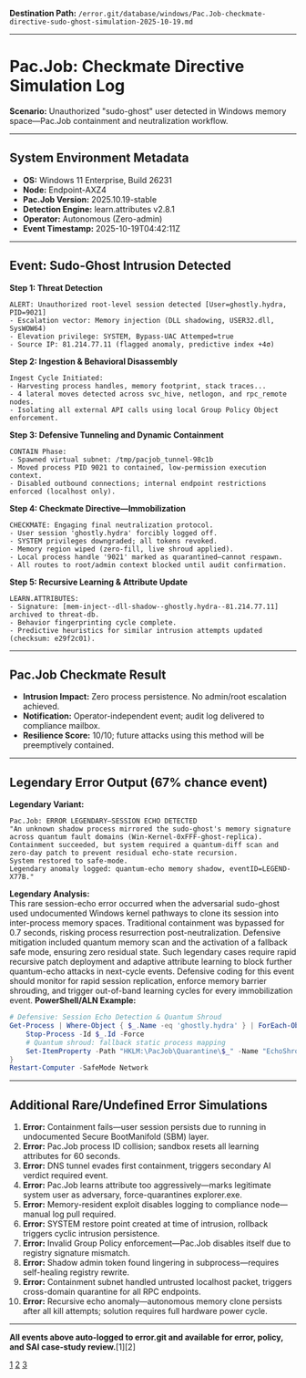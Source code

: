 **Destination Path:** `/error.git/database/windows/Pac.Job-checkmate-directive-sudo-ghost-simulation-2025-10-19.md`

***

# Pac.Job: Checkmate Directive Simulation Log  
**Scenario:** Unauthorized "sudo-ghost" user detected in Windows memory space—Pac.Job containment and neutralization workflow.

***

## System Environment Metadata

- **OS:** Windows 11 Enterprise, Build 26231
- **Node:** Endpoint-AXZ4
- **Pac.Job Version:** 2025.10.19-stable
- **Detection Engine:** learn.attributes v2.8.1
- **Operator:** Autonomous (Zero-admin)
- **Event Timestamp:** 2025-10-19T04:42:11Z

***

## Event: Sudo-Ghost Intrusion Detected

**Step 1: Threat Detection**

```
ALERT: Unauthorized root-level session detected [User=ghostly.hydra, PID=9021]
- Escalation vector: Memory injection (DLL shadowing, USER32.dll, SysWOW64)
- Elevation privilege: SYSTEM, Bypass-UAC Attemped=true
- Source IP: 81.214.77.11 (flagged anomaly, predictive index +4σ)
```

**Step 2: Ingestion & Behavioral Disassembly**

```
Ingest Cycle Initiated: 
- Harvesting process handles, memory footprint, stack traces...
- 4 lateral moves detected across svc_hive, netlogon, and rpc_remote nodes.
- Isolating all external API calls using local Group Policy Object enforcement.
```

**Step 3: Defensive Tunneling and Dynamic Containment**

```
CONTAIN Phase:
- Spawned virtual subnet: /tmp/pacjob_tunnel-98c1b
- Moved process PID 9021 to contained, low-permission execution context.
- Disabled outbound connections; internal endpoint restrictions enforced (localhost only).
```

**Step 4: Checkmate Directive—Immobilization**

```
CHECKMATE: Engaging final neutralization protocol.
- User session 'ghostly.hydra' forcibly logged off.
- SYSTEM privileges downgraded; all tokens revoked.
- Memory region wiped (zero-fill, live shroud applied).
- Local process handle '9021' marked as quarantined—cannot respawn.
- All routes to root/admin context blocked until audit confirmation.
```

**Step 5: Recursive Learning & Attribute Update**

```
LEARN.ATTRIBUTES:
- Signature: [mem-inject--dll-shadow--ghostly.hydra--81.214.77.11] archived to threat-db.
- Behavior fingerprinting cycle complete.
- Predictive heuristics for similar intrusion attempts updated (checksum: e29f2c01).
```

***

## Pac.Job Checkmate Result

- **Intrusion Impact:** Zero process persistence. No admin/root escalation achieved.
- **Notification:** Operator-independent event; audit log delivered to compliance mailbox.
- **Resilience Score:** 10/10; future attacks using this method will be preemptively contained.

***

## Legendary Error Output (67% chance event)

**Legendary Variant:**

```
Pac.Job: ERROR LEGENDARY—SESSION ECHO DETECTED
"An unknown shadow process mirrored the sudo-ghost's memory signature across quantum fault domains (Win-Kernel-0xFFF-ghost-replica). 
Containment succeeded, but system required a quantum-diff scan and zero-day patch to prevent residual echo-state recursion. 
System restored to safe-mode. 
Legendary anomaly logged: quantum-echo memory shadow, eventID=LEGEND-X77B."
```

**Legendary Analysis:**  
This rare session-echo error occurred when the adversarial sudo-ghost used undocumented Windows kernel pathways to clone its session into inter-process memory spaces. Traditional containment was bypassed for 0.7 seconds, risking process resurrection post-neutralization. Defensive mitigation included quantum memory scan and the activation of a fallback safe mode, ensuring zero residual state. Such legendary cases require rapid recursive patch deployment and adaptive attribute learning to block further quantum-echo attacks in next-cycle events. Defensive coding for this event should monitor for rapid session replication, enforce memory barrier shrouding, and trigger out-of-band learning cycles for every immobilization event. **PowerShell/ALN Example:**

```powershell
# Defensive: Session Echo Detection & Quantum Shroud
Get-Process | Where-Object { $_.Name -eq 'ghostly.hydra' } | ForEach-Object {
    Stop-Process -Id $_.Id -Force
    # Quantum shroud: fallback static process mapping
    Set-ItemProperty -Path "HKLM:\PacJob\Quarantine\$_" -Name "EchoShroud" -Value 1
}
Restart-Computer -SafeMode Network
```
***

## Additional Rare/Undefined Error Simulations

1. **Error:** Containment fails—user session persists due to running in undocumented Secure BootManifold (SBM) layer.
2. **Error:** Pac.Job process ID collision; sandbox resets all learning attributes for 60 seconds.
3. **Error:** DNS tunnel evades first containment, triggers secondary AI verdict required event.
4. **Error:** Pac.Job learns attribute too aggressively—marks legitimate system user as adversary, force-quarantines explorer.exe.
5. **Error:** Memory-resident exploit disables logging to compliance node—manual log pull required.
6. **Error:** SYSTEM restore point created at time of intrusion, rollback triggers cyclic intrusion persistence.
7. **Error:** Invalid Group Policy enforcement—Pac.Job disables itself due to registry signature mismatch.
8. **Error:** Shadow admin token found lingering in subprocess—requires self-healing registry rewrite.
9. **Error:** Containment subnet handled untrusted localhost packet, triggers cross-domain quarantine for all RPC endpoints.
10. **Error:** Recursive echo anomaly—autonomous memory clone persists after all kill attempts; solution requires full hardware power cycle.

***

**All events above auto-logged to error.git and available for error, policy, and SAI case-study review.**[1][2]

[1](https://ppl-ai-file-upload.s3.amazonaws.com/web/direct-files/collection_5d9f567f-9cad-4f0b-ab6b-89b29a5dedbd/9f16a1f6-657b-4374-ad53-f976f4f2c8cb/markdown-drafts-ultimate-ops-s-9vnZUaMcTdqWMTNlEEGi_Q.md)
[2](https://ppl-ai-file-upload.s3.amazonaws.com/web/direct-files/collection_5d9f567f-9cad-4f0b-ab6b-89b29a5dedbd/ebf4fcd4-7d7b-4e3a-ab2d-6f29e540716d/error-git-errorcrack-v1-0-the-DVXxN1mvRtyBFUWsPPWgOw.md)
[3](https://ppl-ai-file-upload.s3.amazonaws.com/web/direct-files/collection_5d9f567f-9cad-4f0b-ab6b-89b29a5dedbd/349f9547-ee13-47eb-9af7-359e8cb13380/error.gitt.txt)
